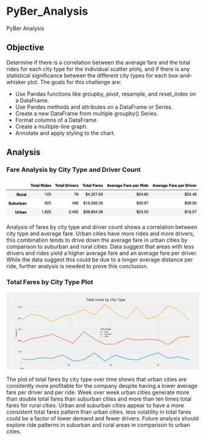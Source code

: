 # PyBer_Analysis
PyBer Analysis

## Objective 
Determine if there is a correlation between the average fare and the total rides for each city type for the individual scatter plots, and if there is any statistical significance between the different city types for each box-and-whisker plot. The goals for this challenge are:

* Use Pandas functions like groupby, pivot, resample, and reset_index on a DataFrame.
* Use Pandas methods and attributes on a DataFrame or Series.
* Create a new DataFrame from multiple groupby() Series.
* Format columns of a DataFrame.
* Create a multiple-line graph.
* Annotate and apply styling to the chart.

## Analysis
### Fare Analysis by City Type and Driver Count
![Final Summary DataFrame](analysis/FinalSummaryDF.png)

Analysis of fares by city type and driver count shows a correlation between city type and average fare. Urban cities have more rides and more drivers, this combination tends to drive down the average fare in urban cities by comparison to suburban and rural cities. Data suggest that areas with less drivers and rides yield a higher average fare and an average fare per driver. While the data suggest this could be due to a longer average distance per ride, further analysis is needed to prove this conclusion. 

### Total Fares by City Type Plot
![Total Fare by City Type](analysis/TotalFaresByCT.png)

The plot of total fares by city type over time shows that urban cities are consitently more profitable for the company despite having a lower average fare per driver and per ride. Week over week urban cities generate more than double total fares than suburban cities and more than ten times total fares for rural cities. Urban and suburban cities appear to have a more consistent total fares pattern than urban cities. less volatility in total fares could be a factor of lower demand and fewer drivers. Future analysis should explore ride patterns in suburban and rural areas in comparison to urban cities. 
